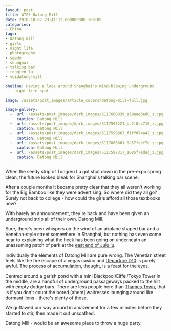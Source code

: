 ```yaml
---
layout: post
title: WTF! Datong Mill
date: 2010-10-07 23:41:12.000000000 +08:00
categories:
- China
tags:
- datong mill
- girls
- night life
- photography
- seedy
- shanghai
- talking bar
- tongren lu
- voidatong-mill

oneline: Having a look around Shanghai's mind-blowing underground
    night life spot.

image: /assets/post_images/article_covers/datong-mill-full.jpg

image-gallery:
  -  url: /assets/post_images/dark_images/5117606839_a39eee0ed0_z.jpg
     caption: Datong Mill
  -  url: /assets/post_images/dark_images/5117593221_bc2f0cc710_z.jpg
     caption: Datong Mill
  -  url: /assets/post_images/dark_images/5117599363_f1ffd74a42_z.jpg
     caption: Datong Mill
  -  url: /assets/post_images/dark_images/5117606661_0a57fecf7e_z.jpg
     caption: Datong Mill
  -  url: /assets/post_images/dark_images/5117597317_1085f7edac_z.jpg
     caption: Datong Mill
---
```

When the seedy strip of Tongren Lu got shut down in the pre-expo spring clean, the future looked bleak for Shanghai's talking bar scene.

After a couple months it became pretty clear that they all weren't working for the Big Bamboo like they were advertising. So where did they all go? Surely not back to college - how could the girls afford all those textbooks now?

With barely an announcement, they're back and have been given an underground strip all of their own. Datong Mill.

Sure, there's been whispers on the wind of an airplane shaped bar and a Venetian-style street somewhere in Shanghai, but nothing has even come near to explaining what the heck has been going on underneath an unassuming patch of park at the <a href="http://maps.google.co.uk/?ie=UTF8&hq=&hnear=Shanghai,+China&ll=31.22327,121.465638&spn=0.003321,0.006899&z=17">east end of Julu lu</a>.

Individually the elements of Datong Mill are pure wrong. The Venetian street feels like the fire escape of a vegas casino and <a href="http://www.cityweekend.com.cn/shanghai/listings/nightlife/nightclub/has/departure-10-ultra-lounge-d10/">Departure D10</a> is purely awful. The process of accumulation, thought, is a feast for the eyes.

Centred around a garish pond with a mini Blackpool/Eiffel/Tokyo Tower in the middle, are a handful of underground passageways packed to the hilt with empty dodgy bars. There are less people here than <a href="http://www.triplefiveshanghai.com/thames-town-shanghai/">Thames Town</a>, that is if you don't count the bored [ahem] waitresses lounging around like dormant lions - there's plenty of those.

We guffawed our way around in amazement for a few minutes before they started to stir, then made it out unscathed.

Datong Mill - would be an awesome place to throw a huge party.

